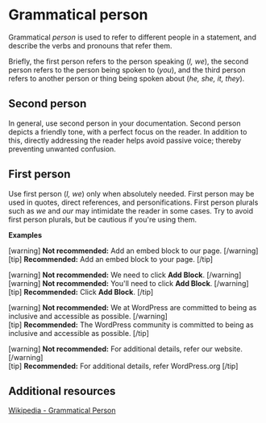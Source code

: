 # Grammatical person

Grammatical *person* is used to refer to different people in a statement, and describe the verbs and pronouns that refer them.

Briefly, the first person refers to the person speaking (*I, we*), the second person refers to the person being spoken to (*you*), and the third person refers to another person or thing being spoken about (*he, she, it, they*).

## Second person

In general, use second person in your documentation. Second person depicts a friendly tone, with a perfect focus on the reader. In addition to this, directly addressing the reader helps avoid passive voice; thereby preventing unwanted confusion.  

## First person

Use first person (*I, we*) only when absolutely needed. First person may be used in quotes, direct references, and personifications. First person plurals such as *we* and *our* may intimidate the reader in some cases. Try to avoid first person plurals, but be cautious if you're using them.

**Examples**  

[warning] **Not recommended:** Add an embed block to our page.  [/warning]  
[tip] **Recommended:** Add an embed block to your page. [/tip]

[warning] **Not recommended:** We need to click **Add Block**.  [/warning]  
[warning] **Not recommended:** You'll need to click **Add Block**.  [/warning]  
[tip] **Recommended:** Click **Add Block**. [/tip]

[warning] **Not recommended:** We at WordPress are committed to being as inclusive and accessible as possible.  [/warning]  
[tip] **Recommended:** The WordPress community is committed to being as inclusive and accessible as possible. [/tip]

[warning] **Not recommended:** For additional details, refer our website.  [/warning]  
[tip] **Recommended:** For additional details, refer WordPress.org  [/tip]

## Additional resources

[Wikipedia - Grammatical Person](https://wikipedia.org/wiki/Grammatical_person)
